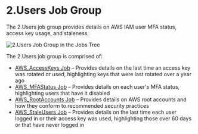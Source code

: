 # 2.Users Job Group

The 2.Users job group provides details on AWS IAM user MFA status, access key usage, and staleness.

![2.Users Job Group in the Jobs Tree](/img/product_docs/accessanalyzer/11.6/accessanalyzer/admin/hostmanagement/jobstree.webp)

The 2.Users job group is comprised of:

- [AWS_AccessKeys Job](/docs/accessanalyzer/11.6/solutions/aws/users/aws_accesskeys.md)
  – Provides details on the last time an access key was rotated or used, highlighting keys that were
  last rotated over a year ago
- [AWS_MFAStatus Job](/docs/accessanalyzer/11.6/solutions/aws/users/aws_mfastatus.md)
  – Provides details on each user's MFA status, highlighting users that have it disabled
- [AWS_RootAccounts Job](/docs/accessanalyzer/11.6/solutions/aws/users/aws_rootaccounts.md)
  – Provides details on AWS root accounts and how they conform to recommended security practices
- [AWS_StaleUsers Job](/docs/accessanalyzer/11.6/solutions/aws/users/aws_staleusers.md)
  – Provides details on the last time each user logged in or their access key was used, highlighting
  those over 60 days or that have never logged in
